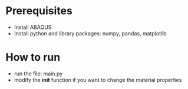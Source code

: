 # Prerequisites
- Install ABAQUS
- Install python and library packages: numpy, pandas, matplotlib

# How to run
- run the file: main.py
- modify the __init__ function if you want to change the material properties
